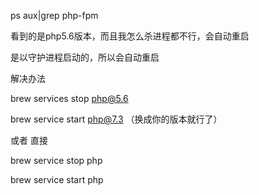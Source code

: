ps aux|grep php-fpm

看到的是php5.6版本，而且我怎么杀进程都不行，会自动重启



是以守护进程启动的，所以会自动重启



解决办法



brew services stop php@5.6





brew service start php@7.3  （换成你的版本就行了）





或者 直接

brew service stop php



brew service start php

